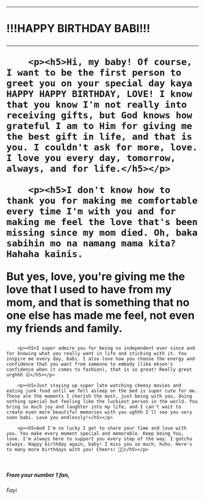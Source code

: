 <html>
	<head>
		<title>To My Love</title>
	</head>
<hr/>
	<body>
		<h1>!!!HAPPY BIRTHDAY BABI!!!

<hr/>

		<p><h5>Hi, my baby! Of course, I want to be the first person to greet you on your special day kaya HAPPY HAPPY BIRTHDAY, LOVE! I know that you know I'm not really into receiving gifts, but God knows how grateful I am to Him for giving me the best gift in life, and that is you. I couldn't ask for more, love. I love you every day, tomorrow, always, and for life.</h5></p>

		<p><h5>I don't know how to thank you for making me comfortable every time I'm with you and for making me feel the love that's been missing since my mom died. Oh, baka sabihin mo na namang mama kita? Hahaha kainis.
But yes, love, you're giving me the love that I used to have from my mom, and that is something that no one else has made me feel, not even my friends and family.</h5></p>

		<p><h5>I super admire you for being so independent ever since and for knowing what you really want in life and sticking with it. You inspire me every day, babi. I also love how you choose the energy and confidence that you want from someone to embody (like ekson's confidence when it comes to fashion), that is so great! Really great urghhh 😖</h5></p>

		<p><h5>Just staying up super late watching cheesy movies and eating junk food until we fell asleep on the bed is super cute for me. Those are the moments I cherish the most, just being with you, doing nothing special but feeling like the luckiest person in the world. You bring so much joy and laughter into my life, and I can't wait to create even more beautiful memories with you ughhh I'll see you very soon babi. Love you endlessly!</h5></p>

		<p><h5>And I'm so lucky I get to share your time and love with you. You make every moment special and memorable. Keep being You, love. I'm always here to support you every step of the way. I gotchu always. Happy birthday again, baby! I miss you so much, huhu. Here's to many more birthdays with you! Cheers! 🥂✨</h5></p>

<p> </p>
<br/>
<p> </p>
		<p><h5>From your number 1 fan,<br/><h6>Fayi</h6>
